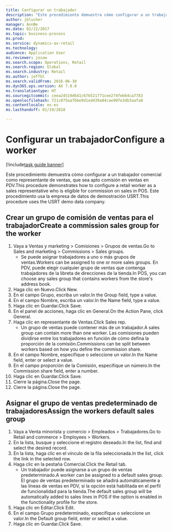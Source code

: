 ```yaml
--- 
title: Configurar un trabajador
description: "Este procedimiento demuestra cómo configurar a un trabajador comercial como representante de ventas, que sea apto comisión en ventas en PDV."
author: jblucher
manager: AnnBe
ms.date: 02/22/2017
ms.topic: business-process
ms.prod: 
ms.service: dynamics-ax-retail
ms.technology: 
audience: Application User
ms.reviewer: josaw
ms.search.scope: Operations, Retail
ms.search.region: Global
ms.search.industry: Retail
ms.author: jeffbl
ms.search.validFrom: 2016-06-30
ms.dyn365.ops.version: AX 7.0.0
ms.translationtype: HT
ms.sourcegitcommit: ceea24519d641c676521771cee274feb64ca7783
ms.openlocfilehash: 721c075aa7bbe9d1ed439a84cae907e3db3aafa8
ms.contentlocale: es-es
ms.lasthandoff: 01/19/2018

---
```

# <a name="configure-a-worker"></a><span data-ttu-id="69fa5-103">Configurar un trabajador</span><span class="sxs-lookup"><span data-stu-id="69fa5-103">Configure a worker</span></span>

[!include[task guide banner](../includes/task-guide-banner.md)]

<span data-ttu-id="69fa5-104">Este procedimiento demuestra cómo configurar a un trabajador comercial como representante de ventas, que sea apto comisión en ventas en PDV.</span><span class="sxs-lookup"><span data-stu-id="69fa5-104">This procedure demonstrates how to configure a retail worker as a sales representative who is eligible for commission on sales in POS.</span></span> <span data-ttu-id="69fa5-105">Este procedimiento usa la empresa de datos de demostración USRT.</span><span class="sxs-lookup"><span data-stu-id="69fa5-105">This procedure uses the USRT demo data company.</span></span>


## <a name="create-a-commission-sales-group-for-the-worker"></a><span data-ttu-id="69fa5-106">Crear un grupo de comisión de ventas para el trabajador</span><span class="sxs-lookup"><span data-stu-id="69fa5-106">Create a commission sales group for the worker</span></span>
1. <span data-ttu-id="69fa5-107">Vaya a Ventas y marketing > Comisiones > Grupos de ventas.</span><span class="sxs-lookup"><span data-stu-id="69fa5-107">Go to Sales and marketing > Commissions > Sales groups.</span></span>
    * <span data-ttu-id="69fa5-108">Se puede asignar trabajadores a uno o más grupos de ventas.</span><span class="sxs-lookup"><span data-stu-id="69fa5-108">Workers can be assigned to one or more sales groups.</span></span> <span data-ttu-id="69fa5-109">En PDV, puede elegir cualquier grupo de ventas que contenga trabajadores de la libreta de direcciones de la tienda.</span><span class="sxs-lookup"><span data-stu-id="69fa5-109">In POS, you can choose any sales group that contains workers from the store's address book.</span></span>  
2. <span data-ttu-id="69fa5-110">Haga clic en Nuevo.</span><span class="sxs-lookup"><span data-stu-id="69fa5-110">Click New.</span></span>
3. <span data-ttu-id="69fa5-111">En el campo Grupo, escriba un valor.</span><span class="sxs-lookup"><span data-stu-id="69fa5-111">In the Group field, type a value.</span></span>
4. <span data-ttu-id="69fa5-112">En el campo Nombre, escriba un valor.</span><span class="sxs-lookup"><span data-stu-id="69fa5-112">In the Name field, type a value.</span></span>
5. <span data-ttu-id="69fa5-113">Haga clic en Guardar.</span><span class="sxs-lookup"><span data-stu-id="69fa5-113">Click Save.</span></span>
6. <span data-ttu-id="69fa5-114">En el panel de acciones, haga clic en General.</span><span class="sxs-lookup"><span data-stu-id="69fa5-114">On the Action Pane, click General.</span></span>
7. <span data-ttu-id="69fa5-115">Haga clic en representante de Ventas.</span><span class="sxs-lookup"><span data-stu-id="69fa5-115">Click Sales rep.</span></span>
    * <span data-ttu-id="69fa5-116">Un grupo de ventas puede contener más de un trabajador.</span><span class="sxs-lookup"><span data-stu-id="69fa5-116">A sales group can contain more than one worker.</span></span> <span data-ttu-id="69fa5-117">Las comisiones pueden dividirse entre los trabajadores en función de cómo defina la proporción de la comisión.</span><span class="sxs-lookup"><span data-stu-id="69fa5-117">Commissions can be split between workers based on how you define the commission share.</span></span>  
8. <span data-ttu-id="69fa5-118">En el campo Nombre, especifique o seleccione un valor.</span><span class="sxs-lookup"><span data-stu-id="69fa5-118">In the Name field, enter or select a value.</span></span>
9. <span data-ttu-id="69fa5-119">En el campo proporción de la Comisión, especifique un número.</span><span class="sxs-lookup"><span data-stu-id="69fa5-119">In the Commission share field, enter a number.</span></span>
10. <span data-ttu-id="69fa5-120">Haga clic en Guardar.</span><span class="sxs-lookup"><span data-stu-id="69fa5-120">Click Save.</span></span>
11. <span data-ttu-id="69fa5-121">Cierre la página.</span><span class="sxs-lookup"><span data-stu-id="69fa5-121">Close the page.</span></span>
12. <span data-ttu-id="69fa5-122">Cierre la página.</span><span class="sxs-lookup"><span data-stu-id="69fa5-122">Close the page.</span></span>

## <a name="assign-the-workers-default-sales-group"></a><span data-ttu-id="69fa5-123">Asignar el grupo de ventas predeterminado de trabajadores</span><span class="sxs-lookup"><span data-stu-id="69fa5-123">Assign the workers default sales group</span></span>
1. <span data-ttu-id="69fa5-124">Vaya a Venta minorista y comercio > Empleados > Trabajadores.</span><span class="sxs-lookup"><span data-stu-id="69fa5-124">Go to Retail and commerce > Employees > Workers.</span></span>
2. <span data-ttu-id="69fa5-125">En la lista, busque y seleccione el registro deseado.</span><span class="sxs-lookup"><span data-stu-id="69fa5-125">In the list, find and select the desired record.</span></span>
3. <span data-ttu-id="69fa5-126">En la lista, haga clic en el vínculo de la fila seleccionada.</span><span class="sxs-lookup"><span data-stu-id="69fa5-126">In the list, click the link in the selected row.</span></span>
4. <span data-ttu-id="69fa5-127">Haga clic en la pestaña Comercial.</span><span class="sxs-lookup"><span data-stu-id="69fa5-127">Click the Retail tab.</span></span>
    * <span data-ttu-id="69fa5-128">Un trabajador puede asignarse a un grupo de ventas predeterminado.</span><span class="sxs-lookup"><span data-stu-id="69fa5-128">A worker can be assigned to a default sales group.</span></span> <span data-ttu-id="69fa5-129">El grupo de ventas predeterminado se añadirá automáticamente a las líneas de ventas en PDV, si la opción está habilitada en el perfil de funcionalidad para la tienda.</span><span class="sxs-lookup"><span data-stu-id="69fa5-129">The default sales group will be automatically added to sales lines in POS if the option is enabled in the functionality profile for the store.</span></span>  
5. <span data-ttu-id="69fa5-130">Haga clic en Editar.</span><span class="sxs-lookup"><span data-stu-id="69fa5-130">Click Edit.</span></span>
6. <span data-ttu-id="69fa5-131">En el campo Grupo predeterminado, especifique o seleccione un valor.</span><span class="sxs-lookup"><span data-stu-id="69fa5-131">In the Default group field, enter or select a value.</span></span>
7. <span data-ttu-id="69fa5-132">Haga clic en Guardar.</span><span class="sxs-lookup"><span data-stu-id="69fa5-132">Click Save.</span></span>


